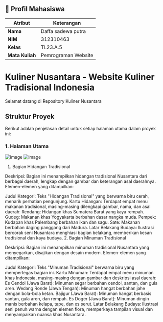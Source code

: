 ## 👤 Profil Mahasiswa

| Atribut         | Keterangan          |
| --------------- | ------------------- |
| **Nama**        | Daffa sadewa putra       |
| **NIM**         | 312310463           |
| **Kelas**       | TI.23.A.5           |
| **Mata Kuliah** | Pemrograman Website |

# Kuliner Nusantara - Website Kuliner Tradisional Indonesia

Selamat datang di Repository Kuliner Nusantara

## Struktur Proyek

Berikut adalah penjelasan detail untuk setiap halaman utama dalam proyek ini:

### 1. Halaman Utama
![image](https://github.com/user-attachments/assets/8d8ddf8f-3213-4d48-b1a7-a01114c74571)
![image](https://github.com/user-attachments/assets/ce27b2dc-363b-438c-abc8-6e2d1a3035eb)
1. Bagian Hidangan Tradisional

Deskripsi: Bagian ini menampilkan hidangan tradisional Nusantara dari berbagai daerah, lengkap dengan gambar dan keterangan asal daerahnya. Elemen-elemen yang ditampilkan:

Judul Kategori: Teks "Hidangan Tradisional" yang berwarna biru cerah, menarik perhatian pengunjung.
Kartu Hidangan: Terdapat empat menu makanan tradisional, masing-masing dilengkapi gambar, nama, dan asal daerah:
Rendang: Hidangan khas Sumatera Barat yang kaya rempah.
Gudeg: Makanan khas Yogyakarta berbahan dasar nangka muda.
Pempek: Kudapan khas Palembang berbahan ikan dan sagu.
Sate: Makanan berbahan daging panggang dari Madura.
Latar Belakang Budaya: Ilustrasi bercorak seni Nusantara menghiasi bagian belakang, memberikan kesan tradisional dan kaya budaya.
2. Bagian Minuman Tradisional

Deskripsi: Bagian ini menampilkan minuman tradisional Nusantara yang menyegarkan, disajikan dengan desain modern. Elemen-elemen yang ditampilkan:

Judul Kategori: Teks "Minuman Tradisional" berwarna biru yang mempertegas bagian ini.
Kartu Minuman: Terdapat empat menu minuman khas Indonesia, masing-masing dengan gambar dan deskripsi asal daerah:
Es Cendol (Jawa Barat): Minuman segar berbahan cendol, santan, dan gula aren.
Wedang Ronde (Jawa Tengah): Minuman hangat berbahan jahe dengan bola-bola ketan.
Bajigur (Jawa Barat): Minuman hangat berbasis santan, gula aren, dan rempah.
Es Doger (Jawa Barat): Minuman dingin manis berbahan kelapa, tape, dan es serut.
Latar Belakang Budaya: Ilustrasi seni penuh warna dengan elemen flora, memperkaya tampilan visual dan menyampaikan nuansa khas Nusantara.






